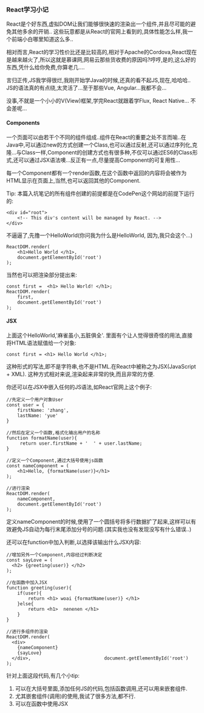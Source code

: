 ### React学习小记

React是个好东西,虚拟DOM让我们能够很快速的渲染出一个组件,并且尽可能的避免其他多余的开销.. 这些玩意都是从React的官网上看到的,具体性能怎么样,我一个前端小白哪里知道这么多..

相对而言,React的学习性价比还是比较高的,相对于Apache的Cordova,React现在是越来越火了,所以这就是慕课网,网易云那些货收费的原因吗?哼哼,是的,这么好的东西,凭什么给你免费,你算老几....

言归正传,JS我学得很烂,我刚开始学Java的时候,还真的看不起JS,现在,哈哈哈.. JS的语法真的有点绕,太灵活了...至于那些Vue, Angular...我都不会...

没事,不就是一个小小的V(View)框架,学完React就跟着学Flux, React Native... 不会差呢...

#### Components

一个页面可以由若干个不同的组件组成..组件在React的重要之处不言而喻..在Java中,可以通过new的方式创建一个Class,也可以通过反射,还可以通过序列化,克隆...与Class一样,Component的创建方式也有很多种,不仅可以通过ES6的Class形式,还可以通过JSX语法噢...反正有一点,尽量提高Component的可复用性...

每一个Component都有一个render函数,在这个函数中返回的内容将会被作为HTML显示在页面上,当然,也可以返回其他的Component.

Tip: 本篇入坑笔记的所有组件创建的前提都是在CodePen这个网站的前提下运行的:
    
    <div id="root">
        <!-- This div's content will be managed by React. -->
    </div>

不逼逼了,先撸一个HelloWorld(你问我为什么是HelloWorld, 因为,我只会这个...)

    ReactDOM.render(
        <h1>Hello World </h1>,
        document.getElementById('root')
    );

当然也可以把渲染部分提出来:

    const first =  <h1> Hello World! </h1>;
    ReactDOM.render(
        first,
        document.getElementById('root')
    );

#### JSX

上面这个HelloWorld,'麻雀虽小,五脏俱全'. 里面有个让人觉得很奇怪的用法,直接将HTML语法赋值给一个对象: 

    const first = <h1> Hello World </h1>;

这种形式的写法,即不是字符串,也不是HTML.在React中被称之为JSX(JavaScript + XML). 这种方式相对来说,渲染起来非常的快,而且非常的方便.

你还可以在JSX中嵌入任何的JS语法,如React官网上这个例子:

    //先定义一个用户对象User
    const user = {
        firstName: 'zhang',
        lastName: 'yue'
    }

    //然后在定义一个函数,格式化输出用户的名称
    function formatName(user){
         return user.firstName + '  ' + user.lastName;
    }

    //定义一个Component,通过大括号使用js函数
    const nameComponent = (
        <h1>Hello, {formatName(user)}</h1>
    );

    //进行渲染
    ReactDOM.render(
        nameComponent,
        document.getElementById('root')
    );

定义nameComponent的时候,使用了一个圆括号将多行数据扩了起来,这样可以有效避免JS自动为每行末尾添加分号的问题.(其实我也没有发现没写有什么错误..)

还可以在function中加入判断,以选择该输出什么JSX内容:

    //增加另外一个Component,内容经过判断决定
    const sayLove = (
      <h2> {greeting(user)} </h2>
    );

    //在函数中加入JSX
    function greeting(user){
        if(user){
            return <h1> woai {formatName(user)} </h1>
        }else{
            return <h1>  nenenen </h1>
        }
    }

    //进行多组件的渲染
    ReactDOM.render(
      <div>
        {nameComponent}
        {sayLove}
      </div>,                           document.getElementById('root')
    );

针对上面这段代码,有几个小tip:

1. 可以在大括号里面,添加任何JS的代码,包括函数调用,还可以用来嵌套组件.
2. 尤其嵌套组件(调用)的使用,我试了很多方法,都不行.
3. 可以在函数中使用JSX




